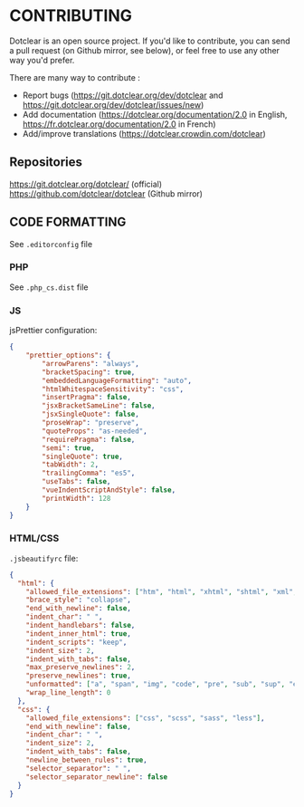 # CONTRIBUTING

Dotclear is an open source project. If you'd like to contribute, you can send
a pull request (on Github mirror, see below), or feel free to use any other way you'd prefer.

There are many way to contribute :

* Report bugs (https://git.dotclear.org/dev/dotclear and https://git.dotclear.org/dev/dotclear/issues/new)
* Add documentation (https://dotclear.org/documentation/2.0 in English, https://fr.dotclear.org/documentation/2.0 in French)
* Add/improve translations (https://dotclear.crowdin.com/dotclear)

## Repositories

<https://git.dotclear.org/dotclear/> (official)
<https://github.com/dotclear/dotclear> (Github mirror)

## CODE FORMATTING

See `.editorconfig` file

### PHP

See `.php_cs.dist` file

### JS

jsPrettier configuration:

```json
{
    "prettier_options": {
        "arrowParens": "always",
        "bracketSpacing": true,
        "embeddedLanguageFormatting": "auto",
        "htmlWhitespaceSensitivity": "css",
        "insertPragma": false,
        "jsxBracketSameLine": false,
        "jsxSingleQuote": false,
        "proseWrap": "preserve",
        "quoteProps": "as-needed",
        "requirePragma": false,
        "semi": true,
        "singleQuote": true,
        "tabWidth": 2,
        "trailingComma": "es5",
        "useTabs": false,
        "vueIndentScriptAndStyle": false,
        "printWidth": 128
    }
}
```

### HTML/CSS

`.jsbeautifyrc` file:

```json
{
  "html": {
    "allowed_file_extensions": ["htm", "html", "xhtml", "shtml", "xml", "svg"],
    "brace_style": "collapse",
    "end_with_newline": false,
    "indent_char": " ",
    "indent_handlebars": false,
    "indent_inner_html": true,
    "indent_scripts": "keep",
    "indent_size": 2,
    "indent_with_tabs": false,
    "max_preserve_newlines": 2,
    "preserve_newlines": true,
    "unformatted": ["a", "span", "img", "code", "pre", "sub", "sup", "em", "strong", "b", "i", "u", "strike", "big", "small", "pre", "h1", "h2", "h3", "h4", "h5", "h6"],
    "wrap_line_length": 0
  },
  "css": {
    "allowed_file_extensions": ["css", "scss", "sass", "less"],
    "end_with_newline": false,
    "indent_char": " ",
    "indent_size": 2,
    "indent_with_tabs": false,
    "newline_between_rules": true,
    "selector_separator": " ",
    "selector_separator_newline": false
  }
}
```
